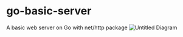 # go-basic-server
A basic web server on Go with net/http package
![Untitled Diagram](https://user-images.githubusercontent.com/54259462/186454040-867c3c81-9587-4188-a298-29d8bf45bc14.jpg)
